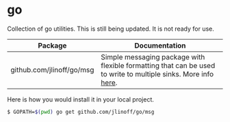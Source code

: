 # go
Collection of go utilities. This is still being updated. It is not ready for use.

| Package | Documentation |
| ------- | ------------- |
| github.com/jlinoff/go/msg | Simple messaging package with flexible formatting that can be used to write to multiple sinks. More info [here](https://godoc.org/github.com/jlinoff/go/msg). |

Here is how you would install it in your local project.

```bash
$ GOPATH=$(pwd) go get github.com/jlinoff/go/msg
```
